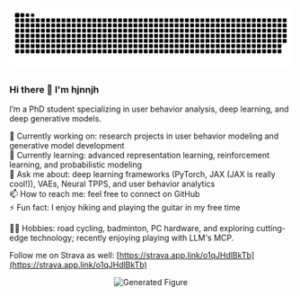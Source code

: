 <picture>
  <source media="(prefers-color-scheme: dark)" srcset="https://raw.githubusercontent.com/hjnnjh/hjnnjh/output/github-contribution-grid-snake-dark.svg" />
  <source media="(prefers-color-scheme: light)" srcset="https://raw.githubusercontent.com/hjnnjh/hjnnjh/output/github-contribution-grid-snake.svg" />
  <img alt="github-snake" src="https://raw.githubusercontent.com/hjnnjh/hjnnjh/output/github-contribution-grid-snake.svg" />
</picture>

### Hi there 👋 I'm hjnnjh

I’m a PhD student specializing in user behavior analysis, deep learning, and deep generative models.  

🔭 Currently working on: research projects in user behavior modeling and generative model development  
🌱 Currently learning: advanced representation learning, reinforcement learning, and probabilistic modeling  
💬 Ask me about: deep learning frameworks (PyTorch, JAX (JAX is really cool!)), VAEs, Neural TPPS, and user behavior analytics  
📫 How to reach me: feel free to connect on GitHub  
⚡ Fun fact: I enjoy hiking and playing the guitar in my free time  

🚴‍♂️ Hobbies: road cycling, badminton, PC hardware, and exploring cutting-edge technology; recently enjoying playing with LLM's MCP.  

Follow me on Strava as well: [https://strava.app.link/o1qJHdlBkTb](https://strava.app.link/o1qJHdlBkTb)

<p align="center">
  <img src="https://gitee.com/zephyrushjnnjh/image-repo/raw/master/img/202505131556844.jpeg" alt="Generated Figure" />
</p>
